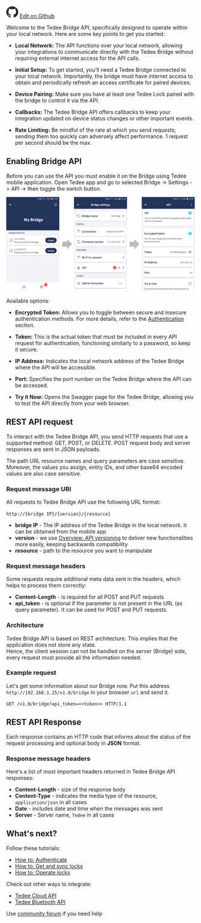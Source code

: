 ![](/assets/github-logo.svg "GitHub Logo") [Edit on Github](https://github.com/tedee-com/tedee-documentation/blob/master/bridge-api/overview/getting_started.md)

Welcome to the Tedee Bridge API, specifically designed to operate within your local network. Here are some key points to get you started:

- **Local Network:** The API functions over your local network, allowing your integrations to communicate directly with the Tedee Bridge without requiring external internet access for the API calls.

- **Initial Setup:** To get started, you'll need a Tedee Bridge connected to your local network. Importantly, the bridge must have internet access to obtain and periodically refresh an access certificate for paired devices.

- **Device Pairing:** Make sure you have at least one Tedee Lock paired with the bridge to control it via the API.

- **Callbacks:** The Tedee Bridge API offers callbacks to keep your integration updated on device status changes or other important events.

- **Rate Limiting:** Be mindful of the rate at which you send requests; sending them too quickly can adversely affect performance. 1 request per second should be the max.

## Enabling Bridge API

Before you can use the API you must enable it on the Bridge using Tedee mobile application. Open Tedee app and go to selected Bridge -> Settings -> API -> then toggle the switch button.  

![Enabling Bridge API in the mobile app](/bridge-api/overview/images/enable_api.png "Enabling Bridge API in the mobile app")  

Available options:

- **Encrypted Token:** Allows you to toggle between secure and insecure authentication methods. For more details, refer to the [Authentication](/#tag/Authenticate) section.
  
- **Token:** This is the actual token that must be included in every API request for authentication, functioning similarly to a password, so keep it secure.

- **IP Address:** Indicates the local network address of the Tedee Bridge where the API will be accessible.

- **Port:** Specifies the port number on the Tedee Bridge where the API can be accessed.

- **Try it Now:** Opens the Swagger page for the Tedee Bridge, allowing you to test the API directly from your web browser.

## REST API request

To interact with the Tedee Bridge API, you send HTTP requests that use a supported method: GET, POST, or DELETE. POST request body and server responses are sent in JSON payloads.

The path URL resource names and query parameters are case sensitive. Moreover, the values you assign, entity IDs, and other base64 encoded values are also case sensitive.

### Request message URI

All requests to Tedee Bridge API use the following URL format:

``http://{bridge IP}/{version}/{resource}`` 

* **bridge IP** - The IP address of the Tedee Bridge in the local network. It can be obtained from the mobile app
* **version** - we use [Overview: API versioning](/#tag/API-versioning) to deliver new functionalities more easily, keeping backwards compatibility
* **resource** - path to the resource you want to manipulate

### Request message headers

Some requests require additional meta data sent in the headers, which helps to process them correctly:

* **Content-Length** - is required for all POST and PUT requests
* **api_token** - is optional if the parameter is not present in the URL (as query parameter). It can be used for POST and PUT requests.

### Architecture

Tedee Bridge API is based on REST architecture. This implies that the application does not store any state.  
Hence, the client session can not be handled on the server (Bridge) side, every request must provide all the information needed.  

### Example request

Let's get some information about our Bridge now.
Put this address ``http://192.168.1.25/v1.0/bridge`` in your browser `url` and send it.

	GET /v1.0/bridge?api_token=<<token>> HTTP/1.1
	
## REST API Response

Each response contains an HTTP code that informs about the status of the request processing and optional body in **JSON** format.

### Response message headers

Here's a list of most important headers returned in Tedee Bridge API responses:

* **Content-Length** - size of the response body
* **Content-Type** - indicates the media type of the resource, ``application/json`` in all cases
* **Date** - includes date and time when the messages was sent
* **Server** - Server name, ``Tedee`` in all cases
		
## What's next?

Follow these tutorials:

* [How to: Authenticate](/#tag/Authenticate)
* [How to: Get and sync locks](/#tag/Get-and-sync-locks)
* [How to: Operate locks](/#tag/Operate-locks)

Check out other ways to integrate:
* [Tedee Cloud API](https://tedee-tedee-api-doc.readthedocs-hosted.com/)
* [Tedee Bluetooth API](https://tedee-tedee-lock-ble-api-doc.readthedocs-hosted.com/)

Use [community forum](https://tedee.freshdesk.com/en/support/discussions) if you need help
